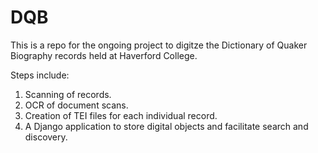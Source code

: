 # DQB
This is a repo for the ongoing project to digitze the Dictionary of Quaker Biography records held at Haverford College. 

Steps include:

1) Scanning of records. 
2) OCR of document scans. 
3) Creation of TEI files for each individual record.
4) A Django application to store digital objects and facilitate search and discovery. 
